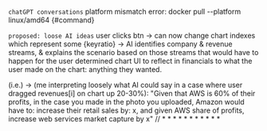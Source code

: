 `chatGPT conversations`
platform mismatch error:
docker pull --platform linux/amd64 {#command}

`proposed: loose AI ideas`
user clicks btn -> can now change chart indexes which represent some {keyratio} -> 
AI identifies company & revenue streams, & explains the scenario based on those streams that would have to happen
for the user determined chart UI to reflect in financials to what the user made on the chart: anything they wanted.

(i.e.) -> (me interpreting loosely what AI could say in a case where user dragged revenues[i] on chart up 20-30%):
"Given that AWS is 60% of their profits, in the case you made in the photo you uploaded, Amazon would have to:
increase their retail sales by: x, and given AWS share of profits, increase web services market capture by x"
// * * * * * * * * * * *
